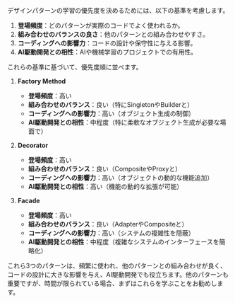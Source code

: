 デザインパターンの学習の優先度を決めるためには、以下の基準を考慮します。

1. **登場頻度**：どのパターンが実際のコードでよく使われるか。
2. **組み合わせのバランスの良さ**：他のパターンとの組み合わせやすさ。
3. **コーディングへの影響力**：コードの設計や保守性に与える影響。
4. **AI駆動開発との相性**：AIや機械学習のプロジェクトでの有用性。

これらの基準に基づいて、優先度順に並べます。

1. **Factory Method**
   - **登場頻度**：高い
   - **組み合わせのバランス**：良い（特にSingletonやBuilderと）
   - **コーディングへの影響力**：高い（オブジェクト生成の制御）
   - **AI駆動開発との相性**：中程度（特に柔軟なオブジェクト生成が必要な場面で）

2. **Decorator**
   - **登場頻度**：高い
   - **組み合わせのバランス**：良い（CompositeやProxyと）
   - **コーディングへの影響力**：高い（オブジェクトの動的な機能追加）
   - **AI駆動開発との相性**：高い（機能の動的な拡張が可能）

3. **Facade**
   - **登場頻度**：高い
   - **組み合わせのバランス**：良い（AdapterやCompositeと）
   - **コーディングへの影響力**：高い（システムの複雑性を隠蔽）
   - **AI駆動開発との相性**：中程度（複雑なシステムのインターフェースを簡略化）

これら3つのパターンは、頻繁に使われ、他のパターンとの組み合わせが良く、コードの設計に大きな影響を与え、AI駆動開発でも役立ちます。他のパターンも重要ですが、時間が限られている場合、まずはこれらを学ぶことをお勧めします。